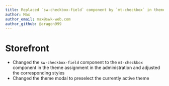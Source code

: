 ```yaml
---
title: Replaced `sw-checkbox-field` component by `mt-checkbox` in theme assignment
author: Max
author_email: max@swk-web.com
author_github: @aragon999
---
```

# Storefront
* Changed the `sw-checkbox-field` component to the `mt-checkbox` component in the theme assignment in the administration and adjusted the corresponding styles
* Changed the theme modal to preselect the currently active theme

